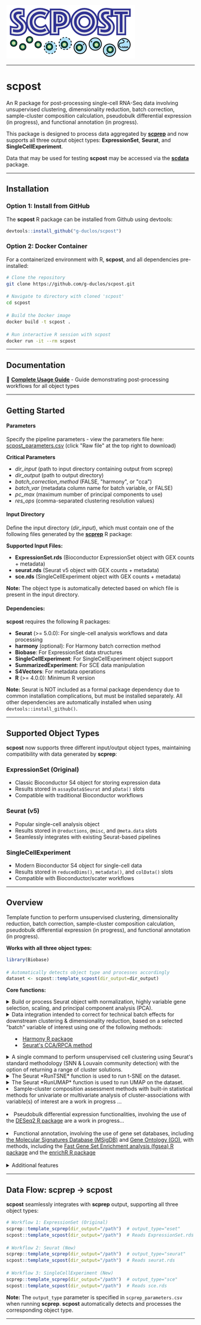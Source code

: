 ![Logo](inst/extdata/scpost_Logo.png)

***

# **scpost**
An R package for post-processing single-cell RNA-Seq data involving unsupervised clustering, dimensionality reduction, batch correction, sample-cluster composition calculation, pseudobulk differential expression (in progress), and functional annotation (in progress).

This package is designed to process data aggregated by **[scprep](https://github.com/g-duclos/scprep)** and now supports all three output object types: **ExpressionSet**, **Seurat**, and **SingleCellExperiment**.

Data that may be used for testing **scpost** may be accessed via the **[scdata](https://github.com/g-duclos/scdata)** package.

***

## Installation

### Option 1: Install from GitHub
The **scpost** R package can be installed from Github using devtools:
```r
devtools::install_github("g-duclos/scpost")
```

### Option 2: Docker Container
For a containerized environment with R, **scpost**, and all dependencies pre-installed:
```bash
# Clone the repository
git clone https://github.com/g-duclos/scpost.git

# Navigate to directory with cloned 'scpost'
cd scpost

# Build the Docker image
docker build -t scpost .

# Run interactive R session with scpost
docker run -it --rm scpost
```

***

## Documentation

📖 **[Complete Usage Guide](https://g-duclos.github.io/scpost/articles/vignette_scpost_usage.html)** - Guide demonstrating post-processing workflows for all object types

***

## Getting Started

#### Parameters
Specify the pipeline parameters - view the parameters file here: [scpost_parameters.csv](inst/extdata/scpost_parameters.csv) (click "Raw file" at the top right to download)

**Critical Parameters**
* *dir_input* (path to input directory containing output from scprep)
* *dir_output* (path to output directory)
* *batch_correction_method* (FALSE, "harmony", or "cca")
* *batch_var* (metadata column name for batch variable, or FALSE)
* *pc_max* (maximum number of principal components to use)
* *res_ops* (comma-separated clustering resolution values)

#### Input Directory
Define the input directory (*dir_input*), which must contain one of the following files generated by the **[scprep](https://github.com/g-duclos/scprep)** R package:

**Supported Input Files:**
* **ExpressionSet.rds** (Bioconductor ExpressionSet object with GEX counts + metadata)
* **seurat.rds** (Seurat v5 object with GEX counts + metadata)
* **sce.rds** (SingleCellExperiment object with GEX counts + metadata)

**Note:** The object type is automatically detected based on which file is present in the input directory.

#### Dependencies:
**scpost** requires the following R packages:
- **Seurat** (>= 5.0.0): For single-cell analysis workflows and data processing
- **harmony** (optional): For Harmony batch correction method
- **Biobase**: For ExpressionSet data structures
- **SingleCellExperiment**: For SingleCellExperiment object support
- **SummarizedExperiment**: For SCE data manipulation
- **S4Vectors**: For metadata operations
- **R** (>= 4.0.0): Minimum R version

**Note:** Seurat is NOT included as a formal package dependency due to common installation complications, but must be installed separately. All other dependencies are automatically installed when using `devtools::install_github()`.

***

## Supported Object Types

**scpost** now supports three different input/output object types, maintaining compatibility with data generated by **scprep**:

### **ExpressionSet** (Original)
- Classic Bioconductor S4 object for storing expression data
- Results stored in `assayData$Seurat` and `pData()` slots
- Compatible with traditional Bioconductor workflows

### **Seurat** (v5)
- Popular single-cell analysis object
- Results stored in `@reductions`, `@misc`, and `@meta.data` slots
- Seamlessly integrates with existing Seurat-based pipelines

### **SingleCellExperiment**
- Modern Bioconductor S4 object for single-cell data
- Results stored in `reducedDims()`, `metadata()`, and `colData()` slots
- Compatible with Bioconductor/scater workflows

***

## Overview

Template function to perform unsupervised clustering, dimensionality reduction, batch correction, sample-cluster composition calculation, pseudobulk differential expression (in progress), and functional annotation (in progress).

**Works with all three object types:**
```r
library(Biobase)

# Automatically detects object type and processes accordingly
dataset <- scpost::template_scpost(dir_output=dir_output)
```

**Core functions:**

<details>
	<summary>
		Build or process Seurat object with normalization, highly variable gene selection, scaling, and principal component analysis (PCA).
	</summary>
<pre>
# For ExpressionSet or SingleCellExperiment inputs:
# Select high quality cells
cells <- dataset$ID[which(dataset$Cell_Filter == "Cell")]
</pre>
<pre>
# Select genes with minimum expression requirements (ExpressionSet only)
genes <- Biobase::fData(dataset)$Ensembl[which(fData(dataset)$Gene_Filter == "Expressed")]
</pre>
<pre>
# Build new Seurat object from counts matrix (for ExpressionSet/SCE)
seurat.obj <- scpost::scpost_seurat_init(
    counts=counts[genes, cells],
    pc_max=pc_max,
    verbose=verbose)
</pre>
<pre>
# For Seurat inputs:
# Existing Seurat object is processed directly (normalize → scale → PCA)
# No need to create new object - original object is enriched with results
</pre>
</details>


<details>
	<summary>
		Data integration intended to correct for technical batch effects for downstream clustering & dimensionality reduction, based on a selected "batch" variable of interest using one of the following methods:
		<ul><li>
			<a href="https://github.com/immunogenomics/harmony">Harmony R package</a>
		</li>
		<li>
			<a href="https://satijalab.org/seurat/articles/integration_rpca.html">Seurat's CCA/RPCA method</a>
		</li>
	</summary>
<pre>
# Extract batch metadata from appropriate object type
# For ExpressionSet:
batch_metadata <- Biobase::pData(dataset)[colnames(seurat.obj), batch_var]
# For Seurat:
batch_metadata <- dataset@meta.data[colnames(seurat.obj), batch_var]
# For SingleCellExperiment:
batch_metadata <- SummarizedExperiment::colData(dataset)[colnames(seurat.obj), batch_var]
names(batch_metadata) <- colnames(seurat.obj)
</pre>
<pre>
# Perform batch correction with "harmony" or "cca" method
seurat.obj <- scpost::scpost_batch_correction(
   	seurat.obj=seurat.obj,
    batch_metadata=batch_metadata,
    method=reduction,
    pc_max=pc_max,
    verbose=verbose)
</pre>
</details>

<details>
	<summary>
		A single command to perform unsupervised cell clustering using Seurat's standard methodology (SNN & Louvain community detection) with the option of returning a range of cluster solutions.
	</summary>
<pre>
# Perform unsupervised clustering at specified resolution
seurat.obj <- scpost::scpost_seurat_cluster(
	seurat.obj=seurat.obj,
	pc_max=pc_max,
	resolution=res,
	reduction=reduction,
	seurat_return=TRUE,
	verbose=verbose)
</pre>
</details>


<details>
	<summary>
	The Seurat *RunTSNE* function is used to run t-SNE on the dataset.
	</summary>
	<ul><li>
		tSNE results are stored in object-specific locations:
		<ul>
			<li><strong>ExpressionSet:</strong> assayData$Seurat[["tSNE"]]</li>
			<li><strong>Seurat:</strong> @misc$tSNE_iterations</li>
			<li><strong>SingleCellExperiment:</strong> reducedDim(, "tSNE_Iteration_X")</li>
		</ul>
	</li>
	<li>
		tSNE results will reflect the decision to use or not use one of the specified batch correction methods
	</li>
	<li>
		According to the number of iterations specified in the "scpost_parameters.csv" file, results are subsequently stored as "Iteration_1", "Iteration_2", ...
	</li>
	<li>
		According to the number of iterations specified in the "scpost_parameters.csv" file, results are saved in a subdirectory named "scpost_analysis" in *dir_output* in the RDS format as "tSNE_Iteration_1.rds", "tSNE_Iteration_2.rds", ...
	</li>
	</ul>
</details>


<details>
	<summary>
		The Seurat *RunUMAP* function is used to run UMAP on the dataset.
	</summary>
	<ul><li>
		UMAP results are stored in object-specific locations:
		<ul>
			<li><strong>ExpressionSet:</strong> assayData$Seurat[["UMAP"]]</li>
			<li><strong>Seurat:</strong> @misc$UMAP_iterations</li>
			<li><strong>SingleCellExperiment:</strong> reducedDim(, "UMAP_Iteration_X")</li>
		</ul>
	</li>
	<li>
		UMAP results will reflect the decision to use or not use one of the specified batch correction methods
	</li>
	<li>
		According to the number of iterations specified in the "scpost_parameters.csv" file, results are subsequently stored as "Iteration_1", "Iteration_2", ...
	</li>
	<li>
		According to the number of iterations specified in the "scpost_parameters.csv" file, results are saved in a subdirectory named "scpost_analysis" in *dir_output* in the RDS format as "UMAP_Iteration_1.rds", "UMAP_Iteration_2.rds", ...
	</li>
	</ul>
</details>


<li>
	Sample-cluster composition assessment methods with built-in statistical methods for univariate or multivariate analysis of cluster-associations with variable(s) of interest are a work in progress ...
</li>
<br>


<li>
	Pseudobulk differential expression functionalities, involving the use of the <a href="https://bioconductor.org/packages/release/bioc/html/DESeq2.html">DESeq2 R package</a> are a work in progress...
</li>
<br>


<li>
	Functional annotation, involving the use of gene set databases, including <a href="https://www.gsea-msigdb.org/gsea/msigdb/">the Molecular Signatures Database (MSigDB)</a> and <a href="https://geneontology.org">Gene Ontology (GO)</a>, with methods, including the <a href="https://bioconductor.org/packages/release/bioc/html/fgsea.html">Fast Gene Set Enrichment analysis (fgsea) R package</a> and the <a href="https://cran.r-project.org/web/packages/enrichR/index.html">enrichR R package</a>
</li>
<br>


<details>
	<summary>Additional features</summary>
<ul>
<li>
	Automatically detects input object type (ExpressionSet, Seurat, or SingleCellExperiment) and processes accordingly
</li>

<li>
	Parameters specified in scpost_parameters.csv are stored in object-specific locations:
	<ul>
		<li><strong>ExpressionSet:</strong> assayData$Params[["scpost_Parameters"]]</li>
		<li><strong>Seurat:</strong> @misc$scpost_Parameters</li>
		<li><strong>SingleCellExperiment:</strong> metadata()$scpost_Parameters</li>
	</ul>
</li>

<li>
	Random seeds for reproducible UMAP/tSNE iterations are either retrieved from the input object (if generated by scprep) or automatically generated and stored
</li>

<li>
	Clustering results stored in appropriate metadata slots:
	<ul>
		<li><strong>ExpressionSet:</strong> pData()$Seurat_Clusters_Res-X</li>
		<li><strong>Seurat:</strong> @meta.data$Seurat_Clusters_Res-X</li>
		<li><strong>SingleCellExperiment:</strong> colData()$Seurat_Clusters_Res-X</li>
	</ul>
</li>

<li>
	PCA and batch-corrected embeddings stored in object-specific reduction slots:
	<ul>
		<li><strong>ExpressionSet:</strong> assayData$Seurat[["PCA"]] and assayData$Seurat[["PCA_Harmony"]]</li>
		<li><strong>Seurat:</strong> @reductions$pca and @reductions$harmony</li>
		<li><strong>SingleCellExperiment:</strong> reducedDim(, "PCA") and reducedDim(, "PCA_Harmony")</li>
	</ul>
</li>

<li>
	Output object saved with appropriate filename:
	<ul>
		<li><strong>ExpressionSet:</strong> ExpressionSet.rds</li>
		<li><strong>Seurat:</strong> seurat.rds</li>
		<li><strong>SingleCellExperiment:</strong> sce.rds</li>
	</ul>
</li>

<li>
	All intermediate results (PCA embeddings, clustering metadata, UMAP/tSNE iterations) saved as separate .rds files in scpost_analysis subdirectory for easy downstream access
</li>
</ul>
</details>

***

## Data Flow: scprep → scpost

**scpost** seamlessly integrates with **scprep** output, supporting all three object types:

```r
# Workflow 1: ExpressionSet (Original)
scprep::template_scprep(dir_output="/path")  # output_type="eset"
scpost::template_scpost(dir_output="/path")  # Reads ExpressionSet.rds

# Workflow 2: Seurat (New)
scprep::template_scprep(dir_output="/path")  # output_type="seurat"
scpost::template_scpost(dir_output="/path")  # Reads seurat.rds

# Workflow 3: SingleCellExperiment (New)
scprep::template_scprep(dir_output="/path")  # output_type="sce"
scpost::template_scpost(dir_output="/path")  # Reads sce.rds
```

**Note:** The `output_type` parameter is specified in `scprep_parameters.csv` when running **scprep**. **scpost** automatically detects and processes the corresponding object type.

***
